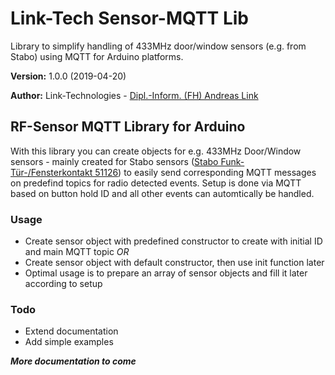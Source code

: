 # Link-Tech Sensor-MQTT Lib
Library to simplify handling of 433MHz door/window sensors (e.g. from Stabo) using MQTT for Arduino platforms.

**Version:** 1.0.0 (2019-04-20)

**Author:** Link-Technologies - [Dipl.-Inform. (FH) Andreas Link](http://www.AndreasLink.de)


## RF-Sensor MQTT Library for Arduino

With this library you can create objects for e.g. 433MHz Door/Window sensors - mainly created for Stabo sensors ([Stabo Funk-Tür-/Fensterkontakt 51126](https://stabo.de/hs-zubehoer/)) to easily send corresponding MQTT messages on predefind topics for radio detected events. Setup is done via MQTT based on button hold ID and all other events can automtically be handled.

### Usage
- Create sensor object with predefined constructor to create with initial ID and main MQTT topic _OR_
- Create sensor object with default constructor, then use init function later
- Optimal usage is to prepare an array of sensor objects and fill it later according to setup

### Todo
- Extend documentation
- Add simple examples


**_More documentation to come_**

